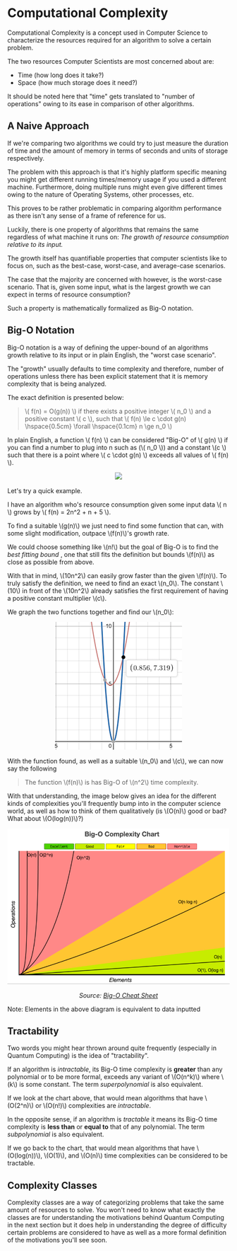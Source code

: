 # Computational Complexity

Computational Complexity is a concept used in Computer Science to characterize the resources required for an algorithm to solve a certain problem.

The two resources Computer Scientists are most concerned about are:

* Time (how long does it take?)
* Space (how much storage does it need?)

It should be noted here that "time" gets translated to "number of operations" owing to its ease in comparison of other algorithms.

## A Naive Approach

If we're comparing two algorithms we could try to just measure the duration of time and the amount of memory in terms of seconds and units of storage respectively.

The problem with this approach is that it's highly platform specific meaning you might get different running times/memory usage if you used a different machine. Furthermore, doing multiple runs might even give different times owing to the nature of Operating Systems, other processes, etc.

This proves to be rather problematic in comparing algorithm performance as there isn't any sense of a frame of reference for us.

Luckily, there is one property of algorithms that remains the same regardless of what machine it runs on: *The growth of resource consumption relative to its input.*

The growth itself has quantifiable properties that computer scientists like to focus on, such as the best-case, worst-case, and average-case scenarios.

The case that the majority are concerned with however, is the worst-case scenario. That is, given some input, what is the largest growth we can expect in terms of resource consumption?

Such a property is mathematically formalized as Big-O notation.

## Big-O Notation

Big-O notation is a way of defining the upper-bound of an algorithms growth relative to its input or in plain English, the "worst case scenario". 

The "growth" usually defaults to time complexity and therefore, number of operations unless there has been explicit statement that it is memory complexity that is being analyzed.

The exact definition is presented below:

> \\( f(n) = O(g(n)) \\) if there exists a positive integer \\( n_0 \\) and a positive constant \\( c \\), such that \\( f(n) \le c \cdot g(n) \hspace{0.5cm} \forall \hspace{0.1cm} n \ge n_0 \\)

In plain English, a function \\( f(n) \\) can be considered "Big-O" of \\( g(n) \\) if you can find a number to plug into n such as (\\( n_0 \\)) and a constant \\(c \\) such that there is a point where \\( c \cdot g(n) \\) exceeds all values of \\( f(n) \\).

<p align="center">
  <img  src="big-O.png">
</p>

Let's try a quick example.

I have an algorithm who's resource consumption given some input data \\( n \\) grows by \\( f(n) = 2n^2 + n + 5 \\).

To find a suitable \\(g(n)\\) we just need to find some function that can, with some slight modification, outpace \\(f(n)\\)'s growth rate.

We could choose something like \\(n!\\) but the goal of Big-O is to find the *best fitting bound* , one that still fits the definition but bounds \\(f(n)\\) as close as possible from above.

With that in mind, \\(10n^2\\) can easily grow faster than the given \\(f(n)\\). To truly satisfy the definition, we need to find an exact \\(n_0\\). The constant \\(10\\) in front of the \\(10n^2\\) already satisfies the first requirement of having a positive constant multiplier \\(c\\).

We graph the two functions together and find our \\(n_0\\):

<p align="center">
  <img  src="big-O-example.png">
</p>

With the function found, as well as a suitable \\(n_0\\) and \\(c\\), we can now say the following

> The function \\(f(n)\\) is has Big-O of \\(n^2\\) time complexity.

With that understanding, the image below gives an idea for the different kinds of complexities you'll frequently bump into in the computer science world, as well as how to think of them qualitatively (is \\(O(n)\\) good or bad? What about \\(O(log(n))\\)?)

<p align="center">
  <img  src="big-O-chart.png">
</p>

<p align="center">
   <i> Source: <a href=https://www.bigocheatsheet.com/> Big-O Cheat Sheet <a> </i>
</p>
Note: Elements in the above diagram is equivalent to data inputted

## Tractability

Two words you might hear thrown around quite frequently (especially in Quantum Computing) is the idea of "tractability".

If an algorithm is *intractable*, its Big-O time complexity is __greater__ than any polynomial or to be more formal, exceeds any variant of \\(O(n^k)\\) where \\(k\\) is some constant. The term *superpolynomial* is also equivalent. 

If we look at the chart above, that would mean algorithms that have \\(O(2^n)\\) or \\(O(n!)\\) complexities are *intractable*.

In the opposite sense, if an algorithm is *tractable* it means its Big-O time complexity is __less than__ or __equal to__ that of any polynomial. The term *subpolynomial* is also equivalent.

If we go back to the chart, that would mean algorithms that have \\(O(log(n))\\), \\(O(1)\\), and \\(O(n)\\) time complexities can be considered to be tractable.

## Complexity Classes

Complexity classes are a way of categorizing problems that take the same amount of resources to solve. You won't need to know what exactly the classes are for understanding the motivations behind Quantum Computing in the next section but it does help in understanding the degree of difficulty certain problems are considered to have as well as a more formal definition of the motivations you'll see soon.